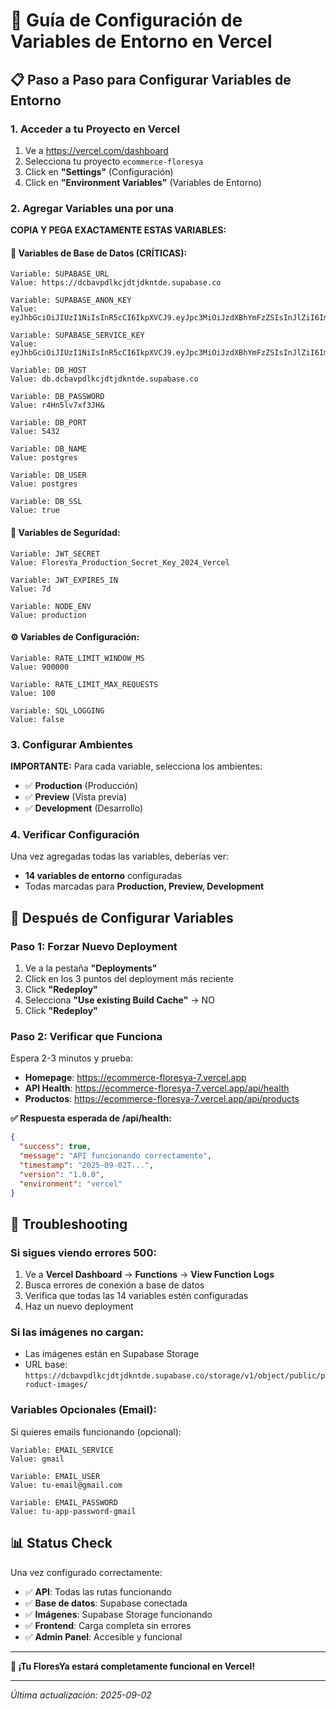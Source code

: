 # 🔐 Guía de Configuración de Variables de Entorno en Vercel

## 📋 Paso a Paso para Configurar Variables de Entorno

### 1. Acceder a tu Proyecto en Vercel
1. Ve a https://vercel.com/dashboard
2. Selecciona tu proyecto `ecommerce-floresya`
3. Click en **"Settings"** (Configuración)
4. Click en **"Environment Variables"** (Variables de Entorno)

### 2. Agregar Variables una por una

**COPIA Y PEGA EXACTAMENTE ESTAS VARIABLES:**

#### 🔑 Variables de Base de Datos (CRÍTICAS):
```
Variable: SUPABASE_URL
Value: https://dcbavpdlkcjdtjdkntde.supabase.co

Variable: SUPABASE_ANON_KEY  
Value: eyJhbGciOiJIUzI1NiIsInR5cCI6IkpXVCJ9.eyJpc3MiOiJzdXBhYmFzZSIsInJlZiI6ImRjYmF2cGRsa2NqZHRqZGtudGRlIiwicm9sZSI6ImFub24iLCJpYXQiOjE3NTY3Njc4OTksImV4cCI6MjA3MjM0Mzg5OX0._iOdoiQwLCW0tDxWZvTtYZbhqoBivbWLQACPiFjr_yU

Variable: SUPABASE_SERVICE_KEY
Value: eyJhbGciOiJIUzI1NiIsInR5cCI6IkpXVCJ9.eyJpc3MiOiJzdXBhYmFzZSIsInJlZiI6ImRjYmF2cGRsa2NqZHRqZGtudGRlIiwicm9sZSI6InNlcnZpY2Vfcm9sZSIsImlhdCI6MTc1Njc2Nzg5OSwiZXhwIjoyMDcyMzQzODk5fQ.MwbJfs2vXZJMDXT5bcdYjt0_pZ1OD7V7b_v0q_3tK2Q

Variable: DB_HOST
Value: db.dcbavpdlkcjdtjdkntde.supabase.co

Variable: DB_PASSWORD
Value: r4Hn5lv7xf3JH&

Variable: DB_PORT
Value: 5432

Variable: DB_NAME
Value: postgres

Variable: DB_USER  
Value: postgres

Variable: DB_SSL
Value: true
```

#### 🔐 Variables de Seguridad:
```
Variable: JWT_SECRET
Value: FloresYa_Production_Secret_Key_2024_Vercel

Variable: JWT_EXPIRES_IN
Value: 7d

Variable: NODE_ENV
Value: production
```

#### ⚙️ Variables de Configuración:
```
Variable: RATE_LIMIT_WINDOW_MS
Value: 900000

Variable: RATE_LIMIT_MAX_REQUESTS  
Value: 100

Variable: SQL_LOGGING
Value: false
```

### 3. Configurar Ambientes

**IMPORTANTE:** Para cada variable, selecciona los ambientes:
- ✅ **Production** (Producción)
- ✅ **Preview** (Vista previa)
- ✅ **Development** (Desarrollo)

### 4. Verificar Configuración

Una vez agregadas todas las variables, deberías ver:
- **14 variables de entorno** configuradas
- Todas marcadas para **Production, Preview, Development**

## 🚀 Después de Configurar Variables

### Paso 1: Forzar Nuevo Deployment
1. Ve a la pestaña **"Deployments"**
2. Click en los 3 puntos del deployment más reciente
3. Click **"Redeploy"** 
4. Selecciona **"Use existing Build Cache"** → NO
5. Click **"Redeploy"**

### Paso 2: Verificar que Funciona
Espera 2-3 minutos y prueba:
- **Homepage**: https://ecommerce-floresya-7.vercel.app
- **API Health**: https://ecommerce-floresya-7.vercel.app/api/health
- **Productos**: https://ecommerce-floresya-7.vercel.app/api/products

**✅ Respuesta esperada de /api/health:**
```json
{
  "success": true,
  "message": "API funcionando correctamente",
  "timestamp": "2025-09-02T...",
  "version": "1.0.0",
  "environment": "vercel"
}
```

## 🔧 Troubleshooting

### Si sigues viendo errores 500:
1. Ve a **Vercel Dashboard** → **Functions** → **View Function Logs**
2. Busca errores de conexión a base de datos
3. Verifica que todas las 14 variables estén configuradas
4. Haz un nuevo deployment

### Si las imágenes no cargan:
- Las imágenes están en Supabase Storage
- URL base: `https://dcbavpdlkcjdtjdkntde.supabase.co/storage/v1/object/public/product-images/`

### Variables Opcionales (Email):
Si quieres emails funcionando (opcional):
```
Variable: EMAIL_SERVICE
Value: gmail

Variable: EMAIL_USER
Value: tu-email@gmail.com

Variable: EMAIL_PASSWORD
Value: tu-app-password-gmail
```

## 📊 Status Check

Una vez configurado correctamente:
- ✅ **API**: Todas las rutas funcionando
- ✅ **Base de datos**: Supabase conectada
- ✅ **Imágenes**: Supabase Storage funcionando
- ✅ **Frontend**: Carga completa sin errores
- ✅ **Admin Panel**: Accesible y funcional

---

**🌸 ¡Tu FloresYa estará completamente funcional en Vercel!**

---
*Última actualización: 2025-09-02*
